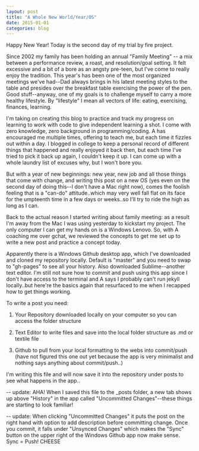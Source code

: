 ```yaml
---
layout: post
title: "A Whole New World/Year/OS"
date: 2015-01-01
categories: blog
---
```

Happy New Year! Today is the second day of my trial by fire project. 

Since 2002 my family has been holding an annual "Family Meeting" -- a mix between a performance review, a roast, and resolution/goal setting. It felt excessive and a bit of a bore as an angsty pre-teen, but I've come to really enjoy the tradition. This year's has been one of the most organized meetings we've had--Dad always brings in his latest meeting styles to the table and presides over the breakfast table exercising the power of the pen. Good stuff--anyway, one of my goals is to challenge myself to carry a more healthy lifestyle. By "lifestyle" I mean all vectors of life: eating, exercising, finances, learning. 

I'm taking on creating this blog to practice and track my progress on learning to work with code to give independent learning a shot. I come with zero knowledge, zero background in programming/coding. A has encouraged me multiple times, offering to teach me, but each time it fizzles out within a day. I blogged in college to keep a personal record of different things that happened and really enjoyed it back then, but each time I've tried to pick it back up again, I couldn't keep it up. I can come up with a whole laundry list of excuses why, but I won't bore  you. 

But with a year of new beginnings: new year, new job and all those things that come with change, and writing this post on a new OS (yes even on the second day of doing this--I don't have a Mac right now), comes the foolish feeling that is a "can-do" attitude..which may very well fall flat on its face for the umpteenth time in a few days or weeks..so I'll try to ride the high as long as I can. 

Back to the actual reason I started writing about family meeting: as a result I'm away from the Mac I was using yesterday to kickstart my project. The only computer I can get my hands on is a Windows Lenovo. So, with A coaching me over gchat, we reviewed the concepts to get me set up to write a new post and practice a concept today. 

Apparently there is a Windows Github desktop app, which I've downloaded and cloned my repository locally. Default is "master" and you need to swap to "gh-pages" to see all your history. Also downloaded Sublime--another text editor. I'm still not sure how to commit and push using this app since I don't have access to the terminal and A says I probably can't run jekyll locally..but here're the basics again that resurfaced to me when I recapped how to get things working.

To write a post you need:

1.  Your Repository downloaded locally on your computer so you can access the folder structure

2. Text Editor to write files and save into the local folder structure as .md or textile file

3. Github to pull from your local formatting to the webs into commit/push (have not figured this one out yet because the app is very minimalist and nothing says anything about commit/push..)

I'm writing this file and will now save it into the repository under posts to see what happens in the app..

--
update: AHA! When I saved this file to the _posts folder, a new tab shows up above "History" in the app called "Uncommitted Changes"--these things are starting to look familiar!

--
update: When clicking "Uncommitted Changes" it puts the post on the right hand with option to add description before committing change. Once you commit, it falls under "Unsynced Changes" which makes the "Sync" button on the upper right of the Windows Github app now make sense. Sync = Push! CHEESE